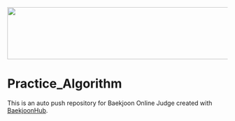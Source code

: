 <a href="https://github.com/devxb/gitanimals">
  <img src="https://render.gitanimals.org/lines/{ChrisP-00}?pet-id=4" width="1000" height="120"/>
</a>

# Practice_Algorithm
This is an auto push repository for Baekjoon Online Judge created with [BaekjoonHub](https://github.com/BaekjoonHub/BaekjoonHub).
